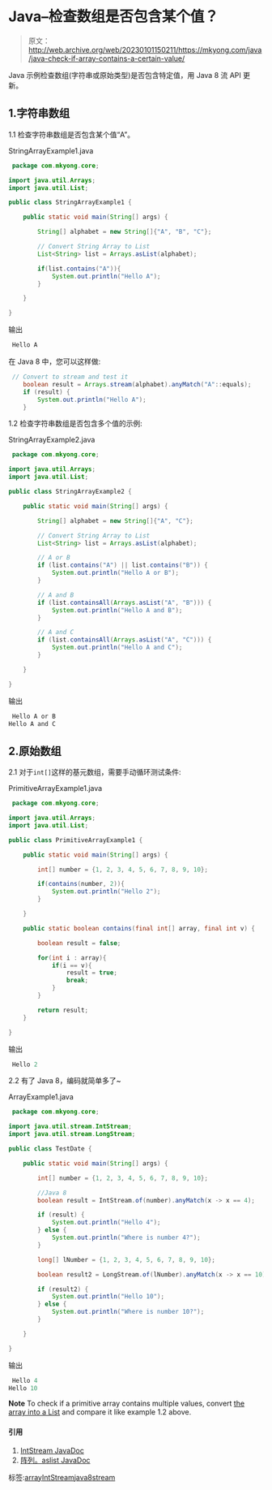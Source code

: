 # Java–检查数组是否包含某个值？

> 原文：<http://web.archive.org/web/20230101150211/https://mkyong.com/java/java-check-if-array-contains-a-certain-value/>

Java 示例检查数组(字符串或原始类型)是否包含特定值，用 Java 8 流 API 更新。

## 1.字符串数组

1.1 检查字符串数组是否包含某个值“A”。

StringArrayExample1.java

```java
 package com.mkyong.core;

import java.util.Arrays;
import java.util.List;

public class StringArrayExample1 {

    public static void main(String[] args) {

        String[] alphabet = new String[]{"A", "B", "C"};

        // Convert String Array to List
        List<String> list = Arrays.asList(alphabet);

        if(list.contains("A")){
            System.out.println("Hello A");
        }

    }

} 
```

输出

```java
 Hello A 
```

在 Java 8 中，您可以这样做:

```java
 // Convert to stream and test it
	boolean result = Arrays.stream(alphabet).anyMatch("A"::equals);
	if (result) {
		System.out.println("Hello A");
	} 
```

1.2 检查字符串数组是否包含多个值的示例:

StringArrayExample2.java

```java
 package com.mkyong.core;

import java.util.Arrays;
import java.util.List;

public class StringArrayExample2 {

    public static void main(String[] args) {

        String[] alphabet = new String[]{"A", "C"};

        // Convert String Array to List
        List<String> list = Arrays.asList(alphabet);

        // A or B
        if (list.contains("A") || list.contains("B")) {
            System.out.println("Hello A or B");
        }

        // A and B
        if (list.containsAll(Arrays.asList("A", "B"))) {
            System.out.println("Hello A and B");
        }

        // A and C
        if (list.containsAll(Arrays.asList("A", "C"))) {
            System.out.println("Hello A and C");
        }

    }

} 
```

输出

```java
 Hello A or B
Hello A and C 
```

## 2.原始数组

2.1 对于`int[]`这样的基元数组，需要手动循环测试条件:

PrimitiveArrayExample1.java

```java
 package com.mkyong.core;

import java.util.Arrays;
import java.util.List;

public class PrimitiveArrayExample1 {

    public static void main(String[] args) {

        int[] number = {1, 2, 3, 4, 5, 6, 7, 8, 9, 10};

        if(contains(number, 2)){
            System.out.println("Hello 2");
        }

    }

    public static boolean contains(final int[] array, final int v) {

        boolean result = false;

        for(int i : array){
            if(i == v){
                result = true;
                break;
            }
        }

        return result;
    }

} 
```

输出

```java
 Hello 2 
```

2.2 有了 Java 8，编码就简单多了~

ArrayExample1.java

```java
 package com.mkyong.core;

import java.util.stream.IntStream;
import java.util.stream.LongStream;

public class TestDate {

    public static void main(String[] args) {

        int[] number = {1, 2, 3, 4, 5, 6, 7, 8, 9, 10};

        //Java 8
        boolean result = IntStream.of(number).anyMatch(x -> x == 4);

        if (result) {
            System.out.println("Hello 4");
        } else {
            System.out.println("Where is number 4?");
        }

        long[] lNumber = {1, 2, 3, 4, 5, 6, 7, 8, 9, 10};

        boolean result2 = LongStream.of(lNumber).anyMatch(x -> x == 10);

        if (result2) {
            System.out.println("Hello 10");
        } else {
            System.out.println("Where is number 10?");
        }

    }

} 
```

输出

```java
 Hello 4
Hello 10 
```

**Note**
To check if a primitive array contains multiple values, convert [the array into a List](http://web.archive.org/web/20210814144453/http://www.mkyong.com/java/java-how-to-convert-a-primitive-array-to-list/) and compare it like example 1.2 above.

#### 引用

1.  [IntStream JavaDoc](http://web.archive.org/web/20210814144453/https://docs.oracle.com/javase/8/docs/api/java/util/stream/IntStream.html)
2.  [阵列。aslist JavaDoc](http://web.archive.org/web/20210814144453/https://docs.oracle.com/javase/8/docs/api/java/util/Arrays.html#asList(T...))

标签:[array](http://web.archive.org/web/20210814144453/https://mkyong.com/tag/array/)[IntStream](http://web.archive.org/web/20210814144453/https://mkyong.com/tag/intstream/)[java8](http://web.archive.org/web/20210814144453/https://mkyong.com/tag/java8/)[stream](http://web.archive.org/web/20210814144453/https://mkyong.com/tag/stream/)<input type="hidden" id="mkyong-current-postId" value="14089">